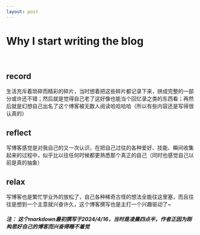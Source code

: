 ```yaml
---
layout: post
---
```


# Why I start writing the blog
<br>

## record
  生活充斥着琐碎而精彩的碎片，当时想着把这些碎片都记录下来，拼成完整的一部分或许还不错；然后就是觉得自己老了这好像也能当个回忆录之类的东西看；再然后就是幻想自己出名了这个博客被无数人阅读哈哈哈哈（所以有些内容还是写得很认真的）
## reflect
  写博客感觉是对我自己的又一次认识，在把自己过往的各种爱好、技能、瞬间收集起来的过程中，似乎比以往任何时候都更熟悉那个真正的自己（同时也感觉自己以前是真的抽象）
## relax
  写博客也是繁忙学业外的放松了，自己各种稀奇古怪的想法全能往这里塞，而且往往是想到一个主意就兴奋许久，这个博客撰写也是主打一个兴趣驱动了~
<br>

##### 注： 这个markdown最初撰写于2024/4/16，当时是凌晨四点半，作者正因为刚构思好自己的博客而兴奋得睡不着觉
  